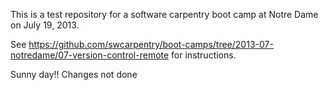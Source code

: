 This is a test repository for a software carpentry boot camp at Notre Dame on July 19, 2013.  

See https://github.com/swcarpentry/boot-camps/tree/2013-07-notredame/07-version-control-remote for instructions.

Sunny day!! Changes not done
